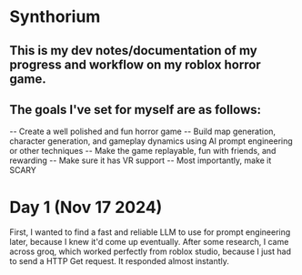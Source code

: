 # Synthorium

## This is my dev notes/documentation of my progress and workflow on my roblox horror game. 
## The goals I've set for myself are as follows:
  -- Create a well polished and fun horror game
  -- Build map generation, character generation, and gameplay dynamics using AI prompt engineering or other techniques
  -- Make the game replayable, fun with friends, and rewarding
  -- Make sure it has VR support
  -- Most importantly, make it SCARY


# Day 1 (Nov 17 2024)
First, I wanted to find a fast and reliable LLM to use for prompt engineering later, because I knew it'd come up eventually. After some research, I came across groq, which worked perfectly from roblox studio, because I just had to send a HTTP Get request. It responded almost instantly.
